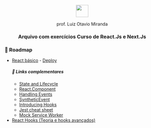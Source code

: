 
<p align="center">
  <img height="40px" src="https://i.imgur.com/HWpg7PP.png">
  <p align="center">prof. Luiz Otavio Miranda</p>
</p>

<p align="center">
    <h3 align="center">Arquivo com exercícios Curso de React.Js e Next.Js
    </h3>
</p>

<h3>📌 Roadmap</h3>

-  <a href="/react-basic">React básico</a> - <a href="https://udemy-react-vq4p.vercel.app/">Deploy</a>
    ##### 📜 Links complementares
    -  <a href="https://reactjs.org/docs/state-and-lifecycle.html">State and Lifecycle</a>
    -  <a href="https://reactjs.org/docs/react-component.html">React.Component</a>
    -  <a href="https://reactjs.org/docs/handling-events.html">Handling Events</a>
    -  <a href="https://reactjs.org/docs/events.html">SyntheticEvent</a>
    -  <a href="https://reactjs.org/docs/hooks-intro.html">Introducing Hooks</a>
    -  <a href="https://github.com/sapegin/jest-cheat-sheet">Jest cheat sheet</a>
    -  <a href="https://mswjs.io/">Mock Service Worker</a>
-  <a href="/react-hooks-advanced">React Hooks (Teoria e hooks avançados)</a>
